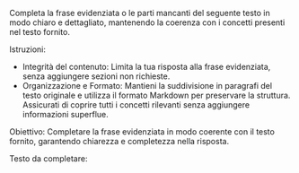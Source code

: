 Completa la frase evidenziata o le parti mancanti del seguente testo in modo chiaro e dettagliato, mantenendo la coerenza con i concetti presenti nel testo fornito.

Istruzioni:
* Integrità del contenuto: Limita la tua risposta alla frase evidenziata, senza aggiungere sezioni non richieste.
* Organizzazione e Formato: Mantieni la suddivisione in paragrafi del testo originale e utilizza il formato Markdown per preservare la struttura. Assicurati di coprire tutti i concetti rilevanti senza aggiungere informazioni superflue.

Obiettivo: Completare la frase evidenziata in modo coerente con il testo fornito, garantendo chiarezza e completezza nella risposta.

Testo da completare:

